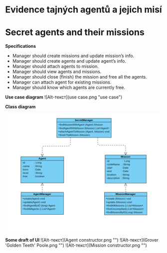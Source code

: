 # Evidence tajných agentů a jejich misí
# Secret agents and their missions

**Specifications**
 + Manager should create missions and update mission’s info.
 + Manager should create agents and update agent’s info.
 + Manager should attach agents to mission.
 + Manager should view agents and missions.
 + Manager should close (finish) the mission and free all the agents.
 + Manager can attach agent for existing missions.
 + Manager should know which agents are currently free.

**Use case diagram**
![Alt-текст](use case.png "use case")

**Class diagram**

![Alt-текст](class.png "Class ")

**Some draft of UI**
![Alt-текст](Agent constructor.png "")
![Alt-текст](Grover 'Golden Teeth' Poole.png "")
![Alt-текст](Mission constructor.png "")